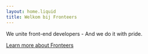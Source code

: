 ```yaml
---
layout: home.liquid
title: Welkom bij Fronteers
---
```


We unite front-end developers - And we do it with pride.

<a href="/en/join-us/" class="button button-parentheses">Learn more <span class="visually-hidden">about Fronteers</span></a>
